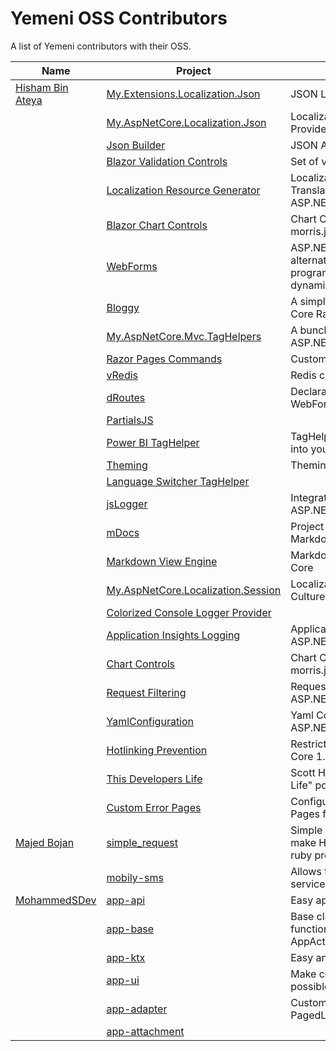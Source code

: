 # Yemeni OSS Contributors
A list of Yemeni contributors with their OSS.

| Name    | Project       | Description      |
|-----------------|----------------|-------------|
| [Hisham Bin Ateya](https://github.com/hishamco) | [My.Extensions.Localization.Json](https://github.com/hishamco/My.Extensions.Localization.Json) | JSON Localization Resources |
| | [My.AspNetCore.Localization.Json](https://github.com/hishamco/My.AspNetCore.Localization.Json) | Localization JSON Request Culture Provider |
| | [Json Builder](https://github.com/hishamco/JsonBuilder) | JSON APIs for .NET |
| | [Blazor Validation Controls](https://github.com/hishamco/BlazorValidationControls) | Set of validation controls for Blazor |
| | [Localization Resource Generator](https://github.com/hishamco/LocalizationResourceGenerator) | Localization Resource Generator & Translator CommandLine Tool for ASP.NET Core Application |
| | [Blazor Chart Controls](https://github.com/hishamco/BlazorChartControls) | Chart Controls using Blazor & morris.js |
| | [WebForms](https://github.com/hishamco/WebForms) | ASP.NET Core Web Forms is MVC alternative that use event-driven programming model for building dynamic web application |
| | [Bloggy](https://github.com/hishamco/Bloggy) | A simple blog engine using ASP.NET Core RazorPages  |
| | [My.AspNetCore.Mvc.TagHelpers](https://github.com/hishamco/My.AspNetCore.Mvc.TagHelpers) | A bunch of useful Tag Helpers for ASP.NET Core |
| | [Razor Pages Commands](https://github.com/hishamco/RazorPagesCommands) | Custom Razor Pages Handlers |
| | [vRedis](https://github.com/hishamco/vRedis) | Redis client using VB.NET |
| | [dRoutes](https://github.com/hishamco/dRoutes) | Declarative Routing API for ASP.NET WebForms |
| | [PartialsJS](https://github.com/hishamco/PartialsJS) | |
| | [Power BI TagHelper](https://github.com/hishamco/PowerBI-TagHelper) | TagHelper for embedding Power BI into your ASP.NET Core application |
| | [Theming](https://github.com/hishamco/Theming) | Theming in ASP.NET Core |
| | [Language Switcher TagHelper](https://github.com/hishamco/LanguageSwitcherTagHelper) | |
| | [jsLogger](https://github.com/hishamco/jsLogger) | Integrate JavaScript Logging with ASP.NET Core Logging APIs |
| | [mDocs](https://github.com/hishamco/mDocs) | Project documentation with Markdown using ASP.NET Core |
| | [Markdown View Engine](https://github.com/hishamco/MarkdownViewEngine) | Markdown View Engine for ASP.NET Core  |
| | [My.AspNetCore.Localization.Session](https://github.com/hishamco/My.AspNetCore.Localization.Session) | Localization Session State Request Culture Provider |
| | [Colorized Console Logger Provider](https://github.com/hishamco/ColorizedConsoleLoggerProvider) | |
| | [Application Insights Logging](https://github.com/hishamco/ApplicationInsightsLogging) | Application Insights Logging APIs for ASP.NET Core |
| | [Chart Controls](https://github.com/hishamco/ChartControls) | Chart Controls using TagHelpers & morris.js |
| | [Request Filtering](https://github.com/hishamco/RequestFiltering) | Request Filtering middleware for ASP.NET Core applications |
| | [YamlConfiguration](https://github.com/hishamco/YamlConfiguration) | Yaml Configuration support for ASP.NET Core |
| | [Hotlinking Prevention](https://github.com/hishamco/HotlinkingPrevention) | Restrict image hotlinking in ASP.NET Core 1.0 |
| | [This Developers Life](https://github.com/hishamco/ThisDevelopersLife) | Scott Hanselman "This Developer's Life" podcast using Razor Pages |
| | [Custom Error Pages](https://github.com/hishamco/CustomErrorPages) | Configurable & Customizable Error Pages for ASP.NET Core 1.0 |
| [Majed Bojan](https://github.com/MajedBojan) | [simple_request](https://github.com/MajedBojan/simple_request)            | Simple ruby gem that helps you to make HTTP and HTTPS request from ruby projects |
|  | [mobily-sms](https://github.com/MajedBojan/mobily-sms)            | Allows to integrate with mobily.ws service |
| [MohammedSDev](https://github.com/MohammedSDev) | [app-api](https://github.com/MohammedSDev/app-api)            | Easy api hit using customized retrofit |
| | [app-base](https://github.com/MohammedSDev/app-base)            | Base classes for android with useful functionality & clean code ,e.g: AppActivity,AppFragment,ViewModel |
| | [app-ktx](https://github.com/MohammedSDev/app-ktx)            | Easy and common functionality  |
| | [app-ui](https://github.com/MohammedSDev/app-ui)            | Make common UI stuff easy as possible  |
| | [app-adapter](https://github.com/MohammedSDev/app-adapter)            | Customized RecyclerView.Adapter & PagedListAdapter for an easy use |
| | [app-attachment](https://github.com/MohammedSDev/app-attachment)            | |